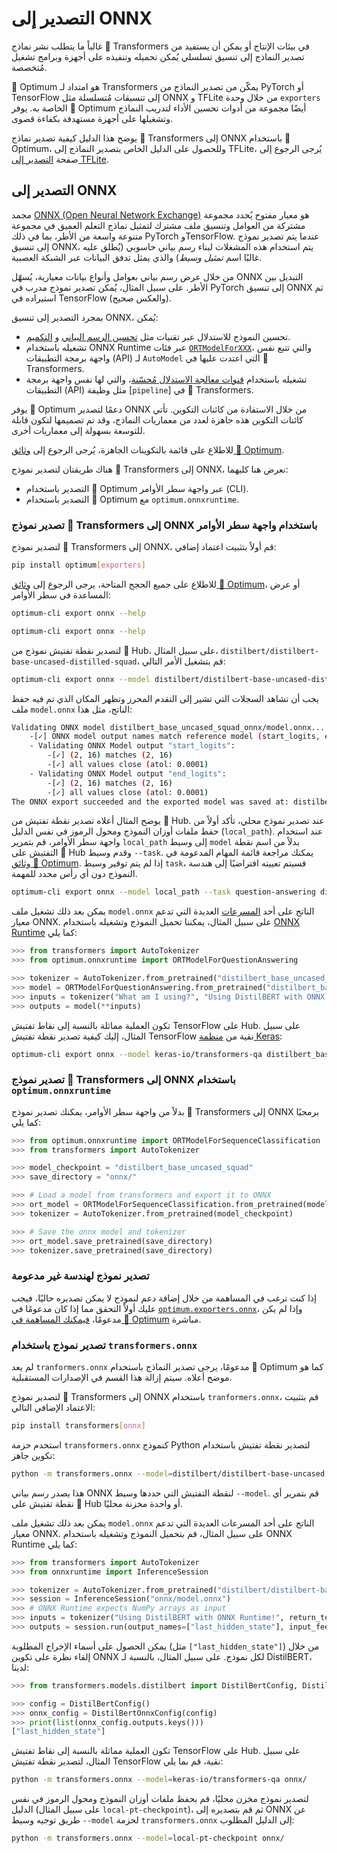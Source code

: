 # التصدير إلى ONNX

غالباً ما يتطلب نشر نماذج 🤗 Transformers في بيئات الإنتاج أو يمكن أن يستفيد من تصدير النماذج إلى تنسيق تسلسلي يُمكن تحميله وتنفيذه على أجهزة وبرامج تشغيل مُتخصصة.

🤗 Optimum هو امتداد لـ Transformers يمكّن من تصدير النماذج من PyTorch أو TensorFlow إلى تنسيقات مُتسلسلة مثل ONNX و TFLite من خلال وحدة `exporters` الخاصة به. يوفر 🤗 Optimum أيضًا مجموعة من أدوات تحسين الأداء لتدريب النماذج وتشغيلها على أجهزة مستهدفة بكفاءة قصوى.

يوضح هذا الدليل كيفية تصدير نماذج 🤗 Transformers إلى ONNX باستخدام 🤗 Optimum، وللحصول على الدليل الخاص بتصدير النماذج إلى TFLite، يُرجى الرجوع إلى صفحة [التصدير إلى TFLite](tflite).

## التصدير إلى ONNX

مجمد [ONNX (Open Neural Network Exchange)](http://onnx.ai) هو معيار مفتوح يُحدد مجموعة مشتركة من العوامل وتنسيق ملف مشترك لتمثيل نماذج التعلم العميق في مجموعة متنوعة واسعة من الأطر، بما في ذلك PyTorch وTensorFlow. عندما يتم تصدير نموذج إلى تنسيق ONNX، يتم استخدام هذه المشغلات لبناء رسم بياني حاسوبي (يُطلق عليه غالبًا اسم _تمثيل وسيط_) والذي يمثل تدفق البيانات عبر الشبكة العصبية.

من خلال عرض رسم بياني بعوامل وأنواع بيانات معيارية، يُسهّل ONNX  التبديل بين الأطر. على سبيل المثال، يُمكن تصدير نموذج مدرب في PyTorch إلى تنسيق ONNX ثم استيراده في TensorFlow (والعكس صحيح).

بمجرد التصدير إلى تنسيق ONNX، يُمكن:

-  تحسين النموذج للاستدلال عبر تقنيات مثل [تحسين الرسم البياني](https://huggingface.co/docs/optimum/onnxruntime/usage_guides/optimization) و [التكميم](https://huggingface.co/docs/optimum/onnxruntime/usage_guides/quantization).
- تشغيله باستخدام ONNX Runtime عبر فئات [`ORTModelForXXX`](https://huggingface.co/docs/optimum/onnxruntime/package_reference/modeling_ort)، والتي تتبع نفس واجهة برمجة التطبيقات (API) لـ `AutoModel` التي اعتدت عليها في 🤗 Transformers.
- تشغيله باستخدام [قنوات معالجة الاستدلال مُحسّنة](https://huggingface.co/docs/optimum/main/en/onnxruntime/usage_guides/pipelines)، والتي لها نفس واجهة برمجة التطبيقات (API) مثل وظيفة [`pipeline`] في 🤗 Transformers.

يوفر 🤗 Optimum دعمًا لتصدير ONNX من خلال الاستفادة من كائنات التكوين. تأتي كائنات التكوين هذه جاهزة لعدد من معماريات النماذج، وقد تم تصميمها لتكون قابلة للتوسعة بسهولة إلى معماريات أخرى.

للاطلاع على قائمة بالتكوينات الجاهزة، يُرجى الرجوع إلى [وثائق 🤗 Optimum](https://huggingface.co/docs/optimum/exporters/onnx/overview).

هناك طريقتان لتصدير نموذج 🤗 Transformers إلى ONNX،  نعرض هنا كليهما:

- التصدير باستخدام 🤗 Optimum عبر واجهة سطر الأوامر (CLI).
- التصدير باستخدام 🤗 Optimum مع `optimum.onnxruntime`.

### تصدير نموذج 🤗 Transformers إلى ONNX باستخدام واجهة سطر الأوامر

لتصدير نموذج 🤗 Transformers إلى ONNX، قم أولاً بتثبيت اعتماد إضافي:

```bash
pip install optimum[exporters]
```

للاطلاع على جميع الحجج المتاحة، يرجى الرجوع إلى [وثائق 🤗 Optimum](https://huggingface.co/docs/optimum/exporters/onnx/usage_guides/export_a_model#exporting-a-model-to-onnx-using-the-cli)، أو عرض المساعدة في سطر الأوامر:

```bash
optimum-cli export onnx --help
```
```bash
optimum-cli export onnx --help
```

لتصدير نقطة تفتيش نموذج من 🤗 Hub، على سبيل المثال، `distilbert/distilbert-base-uncased-distilled-squad`، قم بتشغيل الأمر التالي:

```bash
optimum-cli export onnx --model distilbert/distilbert-base-uncased-distilled-squad distilbert_base_uncased_squad_onnx/
```

يجب أن تشاهد السجلات التي تشير إلى التقدم المحرز وتظهر المكان الذي تم فيه حفظ ملف `model.onnx` الناتج، مثل هذا:

```bash
Validating ONNX model distilbert_base_uncased_squad_onnx/model.onnx...
	-[✓] ONNX model output names match reference model (start_logits, end_logits)
	- Validating ONNX Model output "start_logits":
		-[✓] (2, 16) matches (2, 16)
		-[✓] all values close (atol: 0.0001)
	- Validating ONNX Model output "end_logits":
		-[✓] (2, 16) matches (2, 16)
		-[✓] all values close (atol: 0.0001)
The ONNX export succeeded and the exported model was saved at: distilbert_base_uncased_squad_onnx
```

يوضح المثال أعلاه تصدير نقطة تفتيش من 🤗 Hub. عند تصدير نموذج محلي، تأكد أولاً من حفظ ملفات أوزان النموذج ومحول الرموز في نفس الدليل (`local_path`). عند استخدام واجهة سطر الأوامر، قم بتمرير `local_path` إلى وسيط `model` بدلاً من اسم نقطة التفتيش على 🤗 Hub وقدم وسيط `--task`. يمكنك مراجعة قائمة المهام المدعومة في [وثائق 🤗 Optimum](https://huggingface.co/docs/optimum/exporters/task_manager). إذا لم يتم توفير وسيط `task`، فسيتم تعيينه افتراضيًا إلى هندسة النموذج دون أي رأس محدد للمهمة.

```bash
optimum-cli export onnx --model local_path --task question-answering distilbert_base_uncased_squad_onnx/
```

يمكن بعد ذلك تشغيل ملف `model.onnx` الناتج على أحد [المسرعات](https://onnx.ai/supported-tools.html#deployModel) العديدة التي تدعم معيار ONNX. على سبيل المثال، يمكننا تحميل النموذج وتشغيله باستخدام [ONNX Runtime](https://onnxruntime.ai/) كما يلي:

```python
>>> from transformers import AutoTokenizer
>>> from optimum.onnxruntime import ORTModelForQuestionAnswering

>>> tokenizer = AutoTokenizer.from_pretrained("distilbert_base_uncased_squad_onnx")
>>> model = ORTModelForQuestionAnswering.from_pretrained("distilbert_base_uncased_squad_onnx")
>>> inputs = tokenizer("What am I using?", "Using DistilBERT with ONNX Runtime!", return_tensors="pt")
>>> outputs = model(**inputs)
```

تكون العملية مماثلة بالنسبة إلى نقاط تفتيش TensorFlow على Hub. على سبيل المثال، إليك كيفية تصدير نقطة تفتيش TensorFlow نقية من [منظمة Keras](https://huggingface.co/keras-io):

```bash
optimum-cli export onnx --model keras-io/transformers-qa distilbert_base_cased_squad_onnx/
```

### تصدير نموذج 🤗 Transformers إلى ONNX باستخدام `optimum.onnxruntime`

بدلاً من واجهة سطر الأوامر، يمكنك تصدير نموذج 🤗 Transformers إلى ONNX برمجيًا كما يلي:

```python
>>> from optimum.onnxruntime import ORTModelForSequenceClassification
>>> from transformers import AutoTokenizer

>>> model_checkpoint = "distilbert_base_uncased_squad"
>>> save_directory = "onnx/"

>>> # Load a model from transformers and export it to ONNX
>>> ort_model = ORTModelForSequenceClassification.from_pretrained(model_checkpoint, export=True)
>>> tokenizer = AutoTokenizer.from_pretrained(model_checkpoint)

>>> # Save the onnx model and tokenizer
>>> ort_model.save_pretrained(save_directory)
>>> tokenizer.save_pretrained(save_directory)
```

### تصدير نموذج لهندسة غير مدعومة

إذا كنت ترغب في المساهمة من خلال إضافة دعم لنموذج لا يمكن تصديره حاليًا، فيجب عليك أولاً التحقق مما إذا كان مدعومًا في [`optimum.exporters.onnx`](https://huggingface.co/docs/optimum/exporters/onnx/overview)، وإذا لم يكن مدعومًا، [فيمكنك المساهمة في 🤗 Optimum](https://huggingface.co/docs/optimum/exporters/onnx/usage_guides/contribute) مباشرة.

### تصدير نموذج باستخدام `transformers.onnx`

<Tip warning={true}>

لم يعد `tranformers.onnx` مدعومًا، يرجى تصدير النماذج باستخدام 🤗 Optimum كما هو موضح أعلاه. سيتم إزالة هذا القسم في الإصدارات المستقبلية.

</Tip>

لتصدير نموذج 🤗 Transformers إلى ONNX باستخدام `tranformers.onnx`، قم بتثبيت الاعتماد الإضافي التالي:

```bash
pip install transformers[onnx]
```

استخدم حزمة `transformers.onnx` كنموذج Python لتصدير نقطة تفتيش باستخدام تكوين جاهز:

```bash
python -m transformers.onnx --model=distilbert/distilbert-base-uncased onnx/
```

هذا يصدر رسم بياني ONNX لنقطة التفتيش التي حددها وسيط `--model`. قم بتمرير أي نقطة تفتيش على 🤗 Hub أو واحدة مخزنة محليًا.

يمكن بعد ذلك تشغيل ملف `model.onnx` الناتج على أحد المسرعات العديدة التي تدعم معيار ONNX. على سبيل المثال، قم بتحميل النموذج وتشغيله باستخدام ONNX Runtime كما يلي:

```python
>>> from transformers import AutoTokenizer
>>> from onnxruntime import InferenceSession

>>> tokenizer = AutoTokenizer.from_pretrained("distilbert/distilbert-base-uncased")
>>> session = InferenceSession("onnx/model.onnx")
>>> # ONNX Runtime expects NumPy arrays as input
>>> inputs = tokenizer("Using DistilBERT with ONNX Runtime!", return_tensors="np")
>>> outputs = session.run(output_names=["last_hidden_state"], input_feed=dict(inputs))
```

يمكن الحصول على أسماء الإخراج المطلوبة (مثل `["last_hidden_state"]`) من خلال إلقاء نظرة على تكوين ONNX لكل نموذج. على سبيل المثال، بالنسبة لـ DistilBERT، لدينا:

```python
>>> from transformers.models.distilbert import DistilBertConfig, DistilBertOnnxConfig

>>> config = DistilBertConfig()
>>> onnx_config = DistilBertOnnxConfig(config)
>>> print(list(onnx_config.outputs.keys()))
["last_hidden_state"]
```

تكون العملية مماثلة بالنسبة إلى نقاط تفتيش TensorFlow على Hub. على سبيل المثال، لتصدير نقطة تفتيش TensorFlow نقية، قم بما يلي:

```bash
python -m transformers.onnx --model=keras-io/transformers-qa onnx/
```

لتصدير نموذج مخزن محليًا، قم بحفظ ملفات أوزان النموذج ومحول الرموز في نفس الدليل (على سبيل المثال `local-pt-checkpoint`)، ثم قم بتصديره إلى ONNX عن طريق توجيه وسيط `--model` لحزمة `transformers.onnx` إلى الدليل المطلوب:

```bash
python -m transformers.onnx --model=local-pt-checkpoint onnx/
```
